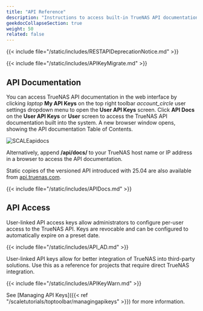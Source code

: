 ```yaml
---
title: "API Reference"
description: "Instructions to access built-in TrueNAS API documentation and links to static copies of the API documentation."
geekdocCollapseSection: true
weight: 50
related: false
---
```



{{< include file="/static/includes/RESTAPIDeprecationNotice.md" >}}

{{< include file="/static/includes/APIKeyMigrate.md" >}}

## API Documentation

You can access TrueNAS API documentation in the web interface by clicking <i class="material-icons" aria-hidden="true" title="laptop" style="vertical-align: top;">laptop</i> **My API Keys** on the top right toolbar <i class="material-icons" aria-hidden="true">account_circle</i> user settings dropdown menu to open the **User API Keys** screen.
Click **API Docs** on the **User API Keys** or **User** screen to access the TrueNAS API documentation built into the system.
A new browser window opens, showing the API documentation Table of Contents.

![SCALEapidocs](/images/SCALE/Dashboard/APIKeysScreen.png "API Docs location")

Alternatively, append **/api/docs/** to your TrueNAS host name or IP address in a browser to access the API documentation.

Static copies of the versioned API introduced with 25.04 are also available from [api.truenas.com](https://api.truenas.com/).

{{< include file="/static/includes/APIDocs.md" >}}

## API Access

User-linked API access keys allow administrators to configure per-user access to the TrueNAS API.
Keys are revocable and can be configured to automatically expire on a preset date.
  
{{< include file="/static/includes/API_AD.md" >}}

User-linked API keys allow for better integration of TrueNAS into third-party solutions.
Use this as a reference for projects that require direct TrueNAS integration.

{{< include file="/static/includes/APIKeyWarn.md" >}}

See [Managing API Keys]({{< ref "/scaletutorials/toptoolbar/managingapikeys" >}}) for more information.
